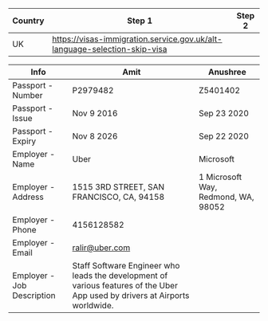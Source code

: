 |Country|Step 1|Step 2|
|-|-|-|
|UK|https://visas-immigration.service.gov.uk/alt-language-selection-skip-visa||


|Info|Amit|Anushree|
|-|-|-|
|Passport - Number|P2979482|Z5401402|
|Passport - Issue|Nov 9 2016|Sep 23 2020|
|Passport - Expiry|Nov 8 2026|Sep 22 2020|
|Employer - Name|Uber|Microsoft|
|Employer - Address|1515 3RD STREET, SAN FRANCISCO, CA, 94158|1 Microsoft Way, Redmond, WA, 98052|
|Employer - Phone|4156128582||
|Employer - Email|ralir@uber.com||
|Employer - Job Description|Staff Software Engineer who leads the development of various features of the Uber App used by drivers at Airports worldwide.||
